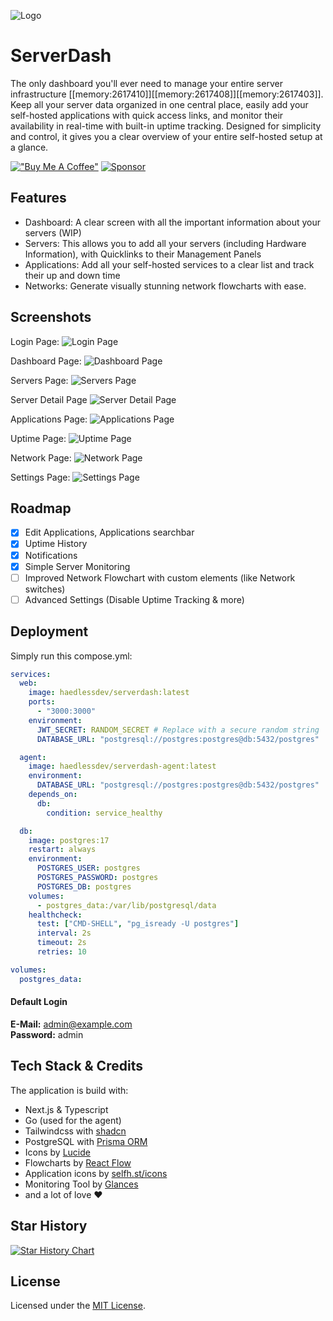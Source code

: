 
![Logo](public/logo.png)

# ServerDash

The only dashboard you'll ever need to manage your entire server infrastructure [[memory:2617410]][[memory:2617408]][[memory:2617403]]. Keep all your server data organized in one central place, easily add your self-hosted applications with quick access links, and monitor their availability in real-time with built-in uptime tracking. Designed for simplicity and control, it gives you a clear overview of your entire self-hosted setup at a glance.

[!["Buy Me A Coffee"](https://www.buymeacoffee.com/assets/img/custom_images/orange_img.png)](https://www.buymeacoffee.com/serverdash)
[![Sponsor](https://img.shields.io/badge/sponsor-30363D?style=for-the-badge&logo=GitHub-Sponsors&logoColor=#white)](https://github.com/sponsors/serverdash)

## Features

- Dashboard: A clear screen with all the important information about your servers (WIP)
- Servers: This allows you to add all your servers (including Hardware Information), with Quicklinks to their Management Panels
- Applications: Add all your self-hosted services to a clear list and track their up and down time
- Networks: Generate visually stunning network flowcharts with ease.

## Screenshots
Login Page:
![Login Page](/screenshots/login.png)

Dashboard Page:
![Dashboard Page](/screenshots/dashboard.png)

Servers Page:
![Servers Page](/screenshots/servers.png)

Server Detail Page
![Server Detail Page](/screenshots/server.png)

Applications Page:
![Applications Page](/screenshots/applications.png)

Uptime Page:
![Uptime Page](/screenshots/uptime.png)

Network Page:
![Network Page](/screenshots/network.png)

Settings Page:
![Settings Page](/screenshots/settings.png)

## Roadmap
- [X] Edit Applications, Applications searchbar
- [X] Uptime History
- [X] Notifications
- [X] Simple Server Monitoring
- [ ] Improved Network Flowchart with custom elements (like Network switches)
- [ ] Advanced Settings (Disable Uptime Tracking & more)

## Deployment

Simply run this compose.yml:
```yml
services:
  web:
    image: haedlessdev/serverdash:latest
    ports:
      - "3000:3000"
    environment:
      JWT_SECRET: RANDOM_SECRET # Replace with a secure random string
      DATABASE_URL: "postgresql://postgres:postgres@db:5432/postgres"

  agent:
    image: haedlessdev/serverdash-agent:latest
    environment:
      DATABASE_URL: "postgresql://postgres:postgres@db:5432/postgres"
    depends_on:
      db:
        condition: service_healthy

  db:
    image: postgres:17
    restart: always
    environment:
      POSTGRES_USER: postgres
      POSTGRES_PASSWORD: postgres
      POSTGRES_DB: postgres
    volumes:
      - postgres_data:/var/lib/postgresql/data
    healthcheck:
      test: ["CMD-SHELL", "pg_isready -U postgres"]
      interval: 2s
      timeout: 2s
      retries: 10

volumes:
  postgres_data:
```

#### Default Login
__E-Mail:__ admin@example.com\
__Password:__ admin

## Tech Stack & Credits

The application is build with:
- Next.js & Typescript
- Go (used for the agent)
- Tailwindcss with [shadcn](shadcn.com)
- PostgreSQL with [Prisma ORM](https://www.prisma.io/)
- Icons by [Lucide](https://lucide.dev/)
- Flowcharts by [React Flow](https://reactflow.dev/)
- Application icons by [selfh.st/icons](https://selfh.st/icons)
- Monitoring Tool by [Glances](https://github.com/nicolargo/glances)
- and a lot of love ❤️

## Star History

[![Star History Chart](https://api.star-history.com/svg?repos=serverdash/serverdash&type=Date)](https://www.star-history.com/#serverdash/serverdash&Date)

## License

Licensed under the [MIT License](https://github.com/serverdash/serverdash/blob/main/LICENSE).
